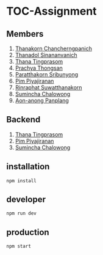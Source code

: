 # TOC-Assignment

## Members

1. [Thanakorn Chancherngpanich](https://github.com/soon-404?tab=following)
2. [Thanadol Sinananvanich](https://github.com/swekiiz)
3. [Thana Tingprasom](https://github.com/eXitHere)
4. [Prachya Thongsan](https://github.com/LittleLunar)
5. [Paratthakorn Sribunyong](https://github.com/Clockwick)
6. [Pim Piyajiranan](https://github.com/It5Me)
7. [Rinraphat Suwatthanakorn](https://github.com/Rinraphatt)
8. [Sumincha Chalowong](https://github.com/DearSmc)
9. [Aon-anong Panplang](https://github.com/AirAon-anong)

## Backend

1. [Thana Tingprasom](https://github.com/eXitHere)
2. [Pim Piyajiranan](https://github.com/It5Me)
3. [Sumincha Chalowong](https://github.com/DearSmc)

## installation

```
npm install
```

## developer

```
npm run dev
```

## production

```
npm start
```
